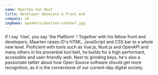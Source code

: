 ```yaml
---
name: Maarten Van Hoof
title: Developer Advocate & Front end
company: iO
imgName: speakers/maarten-vanhoof.jpg
---
```


If I say 'Use', you say 'the Platform' ! Together with his fellow front end developers, Maarten raises iO's HTML, JavaScript and CSS bar to a whole new level. Proficient with tools such as Vue.js, Nuxt.js and OpenAPI and many others in his proverbial tool belt, he builds for a high performant, accessible and user-friendly web. Next to grinding keys, he's also a passionate tattler about how Open Source software should get more recognition, as it is the cornerstone of our current-day digital society.